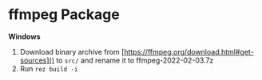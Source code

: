 # ffmpeg Package

__Windows__

1. Download binary archive from [https://ffmpeg.org/download.html#get-sources]() to `src/` and rename it to ffmpeg-2022-02-03.7z
2. Run `rez build -i`
